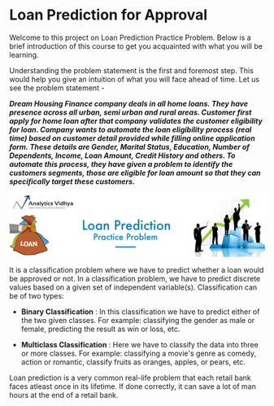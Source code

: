 # Loan Prediction for Approval

Welcome to this project on Loan Prediction Practice Problem. Below is a brief introduction of this course to get you acquainted with what you will be learning.

Understanding the problem statement is the first and foremost step. This would help you give an intuition of what you will face ahead of time. Let us see the problem statement -

***Dream Housing Finance company deals in all home loans. They have presence across all urban, semi urban and rural areas. Customer first apply for home loan after that company validates the customer eligibility for loan. Company wants to automate the loan eligibility process (real time) based on customer detail provided while filling online application form. These details are Gender, Marital Status, Education, Number of Dependents, Income, Loan Amount, Credit History and others. To automate this process, they have given a problem to identify the customers segments, those are eligible for loan amount so that they can specifically target these customers.***

![alt text](1549254884318.png)

It is a classification problem where we have to predict whether a loan would be approved or not. In a classification problem, we have to predict discrete values based on a given set of independent variable(s). Classification can be of two types:

- **Binary Classification**  : In this classification we have to predict either of the two given classes. For example: classifying the gender as male or female, predicting the result as win or loss, etc.

- **Multiclass Classification**  : Here we have to classify the data into three or more classes. For example: classifying a movie's genre as comedy, action or romantic, classify fruits as oranges, apples, or pears, etc.

Loan prediction is a very common real-life problem that each retail bank faces atleast once in its lifetime. If done correctly, it can save a lot of man hours at the end of a retail bank.